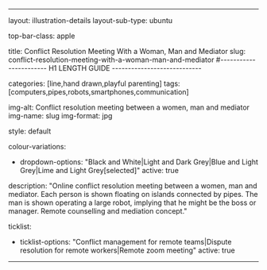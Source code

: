 ---

layout: illustration-details
layout-sub-type: ubuntu

top-bar-class: apple

title: Conflict Resolution Meeting With a Woman, Man and Mediator
slug: conflict-resolution-meeting-with-a-woman-man-and-mediator
#----------------------- H1 LENGTH GUIDE ----------------------------

categories: [line,hand drawn,playful parenting]
tags: [computers,pipes,robots,smartphones,communication]

img-alt: Conflict resolution meeting between a women, man and mediator
img-name: slug
img-format: jpg

style: default

colour-variations:
 - dropdown-options: "Black and White|Light and Dark Grey|Blue and Light Grey|Lime and Light Grey[selected]"
   active: true

description: "Online conflict resolution meeting between a women, man and mediator. Each person is shown floating on islands connected by pipes. The man is shown operating a large robot, implying that he might be the boss or manager. Remote counselling and mediation concept."

ticklist:
 - ticklist-options: "Conflict management for remote teams|Dispute resolution for remote workers|Remote zoom meeting"
   active: true

---